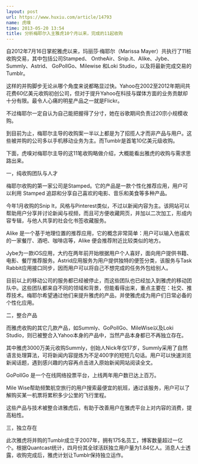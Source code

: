 ```yaml
---
layout: post
url: https://www.huxiu.com/article/14793
name: 虎嗅
time: 2013-05-20 13:54
title: 分析梅耶尔入主雅虎10个月以来，完成的11起收购
---
```

自2012年7月16日掌舵雅虎以来，玛丽莎·梅耶尔（Marissa Mayer）共执行了11桩收购交易，其中包括公司Stamped、 OntheAir、Snip.it、Alike、Jybe、Summly、Astrid、 GoPollGo、Milewise 和Loki Studio，以及将最新完成交易的Tumblr。

这样的并购脚步无论从哪个角度来说都略显过快。Yahoo在2002至2012年期间共花费60亿美元收购初创公司，但对于提升Yahoo在科技与媒体方面的业务贡献却十分有限。最令人心痛的明星产品之一就是Flickr。

不过梅耶尔一定自认为自己能把握得了分寸，她在谷歌期间负责过20宗小规模收购。

到目前为止，梅耶尔主导的收购案一半以上都是为了招揽人才而非产品与用户。这些被并购的公司多以手机移动业务为主。而Tumblr是首笔10亿美元级收购。

下面，虎嗅对梅耶尔主导的这11笔收购略做介绍，大概能看出雅虎的收购与需求思路出来。

一，纯收购团队与人才

梅耶尔收购的第一家公司是Stamped。它的产品是一款个性化推荐应用，用户可以利用 Stamped 追踪和分享自己喜欢的电影、音乐和美食等多种产品。

今年1月收购的Snip It，风格与Pinterest类似，不过以新闻内容为主。该网站可以帮助用户分享并讨论新闻与视频，而且可方便收藏网页，并加以二次加工，形成内容专辑，与他人共享的社会化书签收藏服务。

Alike 是一个基于地理位置的推荐应用，它的概念非常简单：用户可以输入他喜欢的一家餐厅、酒吧、咖啡店等，Alike 便会推荐附近比较类似的地方。

Jybe为一款iOS应用，大约在两年前开始根据用户个人喜好，面向用户提供书籍、电影、餐厅推荐服务。Astrid应用服务为用户提供独特的便签分类，该服务与Task Rabbit应用接口同步，因而用户可以将自己不想完成的任务外包给别人。

目前以上的移动公司的服务都已经被停止，而这些团队也已经加入到雅虎的移动团队中。这些团队都来自不同的领域和背景，但能看得出来，重点主要在：社交、推荐技术。梅耶尔希望通过他们来提升雅虎的产品，并使雅虎成为用户们日常必备的个性化应用。

二，整合产品

而雅虎收购的其它几款产品，如Summly、GoPollGo、MileWise以及Loki Studio，则已被整合入Yahoo本身的产品中，当然产品本身都已不再独立存在。

其中雅虎3000万美元收购Summly，创始人Nick年仅17岁，Summly采用了自然语言处理算法，可将新闻内容提炼为不足400字的短短几句话。用户可以快速浏览新闻话题，遇到感兴趣的内容再点击进入原始新闻网站阅读全文。

GoPollGo 是一个在线网络投票平台，上线两年用户数已达上百万。

Mile Wise帮助频繁航空旅行的用户搜索最便宜的航班，通过该服务，用户可以了解购买某一机票将累积多少公里的飞行里程。

这些产品与技术被整合进雅虎后，有助于改善用户在雅虎平台上对内容的消费，提高粘性。

三，独立存在

此次雅虎将并购的Tumblr成立于2007年，拥有175名员工，博客数量超过一亿个。根据Quantcast统计，四月份其全球活跃独立用户量为1.84亿人。消息人士透露，收购完成后，雅虎计划让Tumblr保持独立运作。


